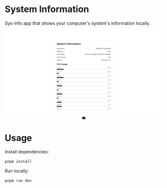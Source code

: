 # System Information

Sys-info app that shows your computer's system's information locally.

<picture>
  <source srcset="./pictures/og-dark.png" media="(prefers-color-scheme: dark)">
  <source srcset="./pictures/og-light.png" media="(prefers-color-scheme: light)">
  <img src="./pictures/og-light.png">
</picture>

# Usage

Install dependencies:

```
pnpm install
```

Run locally:
```
pnpm run dev
```
